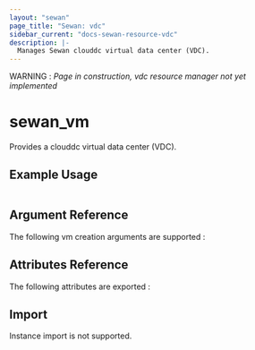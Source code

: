 ```yaml
---
layout: "sewan"
page_title: "Sewan: vdc"
sidebar_current: "docs-sewan-resource-vdc"
description: |-
  Manages Sewan clouddc virtual data center (VDC).
---
```


WARNING : *Page in construction, vdc resource manager not yet implemented*

# sewan\_vm

Provides a clouddc virtual data center (VDC).

## Example Usage


```hcl

```

## Argument Reference

The following vm creation arguments are supported :


## Attributes Reference

The following attributes are exported :

## Import

Instance import is not supported.
